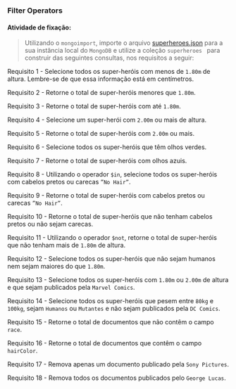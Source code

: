 ###  Filter Operators

####  Atividade de fixação:
> Utilizando o `mongoimport`, importe o arquivo [superheroes.json](https://lms-assets.betrybe.com/lms/superheroes.json) para a sua instância local do `MongoDB` e utilize a coleção `superheroes ` para construir das seguintes consultas, nos requisitos a seguir:

Requisito 1 - Selecione todos os super-heróis com menos de `1.80m` de altura. Lembre-se de que essa informação está em centímetros.

Requisito 2 - Retorne o total de super-heróis menores que `1.80m`.

Requisito 3 - Retorne o total de super-heróis com até `1.80m`.

Requisito 4 - Selecione um super-herói com `2.00m` ou mais de altura.

Requisito 5 - Retorne o total de super-heróis com `2.00m` ou mais.

Requisito 6 - Selecione todos os super-heróis que têm olhos verdes.

Requisito 7 - Retorne o total de super-heróis com olhos azuis.

Requisito 8 - Utilizando o operador `$in`, selecione todos os super-heróis com cabelos pretos ou carecas `”No Hair”`.

Requisito 9 - Retorne o total de super-heróis com cabelos pretos ou carecas `”No Hair”`.

Requisito 10 - Retorne o total de super-heróis que não tenham cabelos pretos ou não sejam carecas.

Requisito 11 - Utilizando o operador `$not`, retorne o total de super-heróis que não tenham mais de `1.80m` de altura.

Requisito 12 - Selecione todos os super-heróis que não sejam humanos nem sejam maiores do que `1.80m`.

Requisito 13 - Selecione todos os super-heróis com `1.80m` ou `2.00m` de altura e que sejam publicados pela `Marvel Comics`.

Requisito 14 - Selecione todos os super-heróis que pesem entre `80kg` e `100kg`, sejam `Humanos` ou `Mutantes` e não sejam publicados pela `DC Comics`.

Requisito 15 - Retorne o total de documentos que não contêm o campo `race`.

Requisito 16 - Retorne o total de documentos que contêm o campo `hairColor`.

Requisito 17 - Remova apenas um documento publicado pela `Sony Pictures`.

Requisito 18 - Remova todos os documentos publicados pelo `George Lucas`.

